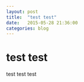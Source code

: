 ```yaml
---
layout: post
title:  "test test"
date:   2015-05-28 21:36:00
categories: blog
---
```


# test test


test test test